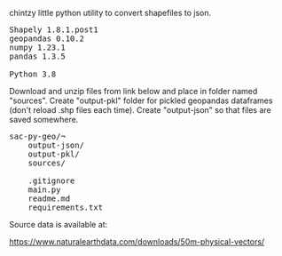 chintzy little python utility to convert shapefiles to json.
<pre>
Shapely 1.8.1.post1
geopandas 0.10.2
numpy 1.23.1
pandas 1.3.5

Python 3.8
</pre>


Download and unzip files from link below and place in folder named "sources". Create "output-pkl" folder for pickled geopandas dataframes (don't reload .shp files each time). Create "output-json" so that files are saved somewhere.

<pre>
sac-py-geo/¬
    output-json/
    output-pkl/
    sources/

    .gitignore
    main.py
    readme.md
    requirements.txt
</pre>

Source data is available at:

https://www.naturalearthdata.com/downloads/50m-physical-vectors/
